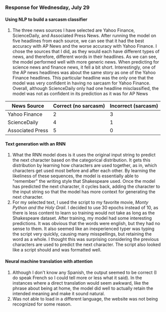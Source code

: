 ### Response for Wednesday, July 29
#### Using NLP to build a sarcasm classifier  
1. The three news sources I have selected are Yahoo Finance, ScienceDaily, and Associated Press News. After running the model on five headlines from each source, we can see that it had the best accuracy with AP News and the worse accuracy with Yahoo Finance. I chose the sources that I did, as they would each have different types of news, and therefore, different words in their headlines. As we can see, the model performed well with more generic news. When predicting for science news and finance news, it fell a bit short. Interestingly, one of the AP news headlines was about the same story as one of the Yahoo Finance headlines. This particular headline was the only one that the model was very confident in having no sarcasm for Yahoo Finance. Overall, although ScienceDaily only had one headline misclassified, the model was not as confident in its prediction as it was for AP News  

| News Source      | Correct (no sarcasm) | Incorrect (sarcasm) |
|------------------|----------------------|---------------------|
| Yahoo Finance    | 2                    | 3                   |
| ScienceDaily     | 4                    | 1                   |
| Associated Press | 5                    | 0                   |

#### Text generation with an RNN  
1. What the RNN model does is it uses the original input string to predict the next character based on the categorical distribution. It gets this distribution by learning how characters are used together, as in, which characters get used most before and after each other. By learning the likeliness of these sequences, the model is essentially able to "remember" the writing style that Shakespeare used. Once the model has predicted the next character, it cycles back, adding the character to the input string so that the model has more context for generating the next character.     
2. For my selected text, I used the script to my favorite movie, _Monty Python and the Holy Grail_. I decided to use 30 epochs instead of 10, as there is less content to learn so training would not take as long as the Shakespeare dataset. After training, my model had some interesting predictions. It was obvious that the words were english, but they had no sense to them. It also seemed like an inexperienced typer was typing the script very quickly, causing many misspellings, but retaining the word as a whole. I thought this was surprising considering the previous characters are used to predict the next character. The script also looked like a script should and was formatted well.

#### Neural machine translation with attention  
1. Although I don't know any Spanish, the output seemed to be correct (I do speak French so I could tell more or less what it said). In the instances where a direct translation would seem awkward, like the phrase about being at home, the model did well to actually retain the intended meaning and make it sound natural.
2. Was not able to load in a different language, the website was not being recognized for some reason.  